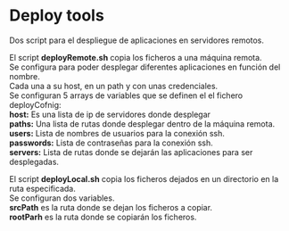 # Deploy tools

Dos script para el despliegue de aplicaciones en servidores remotos.

El script <strong>deployRemote.sh</strong> copia los ficheros a una máquina remota.<br/>
Se configura para poder desplegar diferentes aplicaciones en función del nombre. <br/>
Cada una a su host, en un path y con unas credenciales.<br/>
Se configuran 5 arrays de variables que se definen el el fichero deployCofnig:<br/>
<strong>host:</strong> Es una lista de ip de servidores donde desplegar<br/>
<strong>paths:</strong> Una lista de rutas donde desplegar dentro de la máquina remota.<br/>
<strong>users:</strong> Lista de nombres de usuarios para la conexión ssh.<br/>
<strong>passwords:</strong> Lista de contraseñas para la conexión ssh.<br/>
<strong>servers:</strong> Lista de rutas donde se dejarán las aplicaciones para ser desplegadas.<br/>


El script <strong>deployLocal.sh</strong> copia los ficheros dejados en un directorio en la ruta especificada.<br/>
Se configuran dos variables.<br/>
<strong>srcPath</strong> es la ruta donde se dejan los ficheros a copiar.<br/>
<strong>rootParh</strong> es la ruta donde se copiarán los ficheros.<br/>

